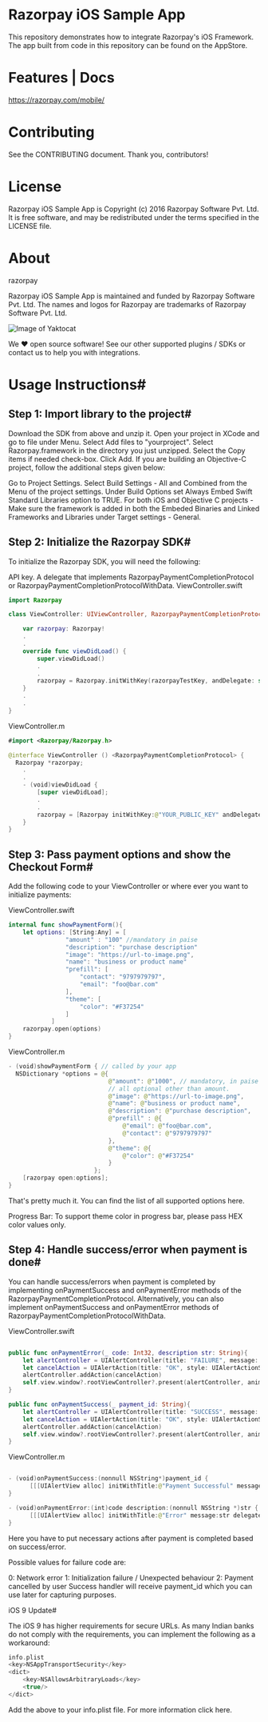 # Razorpay iOS Sample App


This repository demonstrates how to integrate Razorpay's iOS Framework. The app built from code in this repository can be found on the AppStore.

# Features | Docs


https://razorpay.com/mobile/

# Contributing


See the CONTRIBUTING document. Thank you, contributors!

# License


Razorpay iOS Sample App is Copyright (c) 2016 Razorpay Software Pvt. Ltd. It is free software, and may be redistributed under the terms specified in the LICENSE file.

# About


razorpay

Razorpay iOS Sample App is maintained and funded by Razorpay Software Pvt. Ltd. The names and logos for Razorpay are trademarks of Razorpay Software Pvt. Ltd.

![Image of Yaktocat](https://camo.githubusercontent.com/9e4aef8e13da31ac23eca01c12417b4d6d783c22/68747470733a2f2f72617a6f727061792e636f6d2f696d616765732f6c6f676f2d626c61636b2e706e67)

We ❤️ open source software! See our other supported plugins / SDKs or contact us to help you with integrations.

# Usage Instructions#

## Step 1: Import library to the project#


Download the SDK from above and unzip it.
Open your project in XCode and go to file under Menu. Select Add files to "yourproject".
Select Razorpay.framework in the directory you just unzipped.
Select the Copy items if needed check-box.
Click Add.
If you are building an Objective-C project, follow the additional steps given below:

Go to Project Settings.
Select Build Settings - All and Combined from the Menu of the project settings.
Under Build Options set Always Embed Swift Standard Libraries option to TRUE.
For both iOS and Objective C projects - Make sure the framework is added in both the Embeded Binaries and Linked Frameworks and Libraries under Target settings - General.

## Step 2: Initialize the Razorpay SDK#


To initialize the Razorpay SDK, you will need the following:

API key.
A delegate that implements RazorpayPaymentCompletionProtocol or RazorpayPaymentCompletionProtocolWithData.
ViewController.swift
```swift
import Razorpay

class ViewController: UIViewController, RazorpayPaymentCompletionProtocol {

	var razorpay: Razorpay!
	.
	.
	override func viewDidLoad() {
        super.viewDidLoad()
        .
        .
        razorpay = Razorpay.initWithKey(razorpayTestKey, andDelegate: self)
    }
    .
    .
}
```

ViewController.m
```swift
#import <Razorpay/Razorpay.h>

@interface ViewController () <RazorpayPaymentCompletionProtocol> {
  Razorpay *razorpay;
	.  
	. 
	- (void)viewDidLoad {
  		[super viewDidLoad];
  		.
  		.
  		razorpay = [Razorpay initWithKey:@"YOUR_PUBLIC_KEY" andDelegate:self];
	}
}
```

## Step 3: Pass payment options and show the Checkout Form#


Add the following code to your ViewController or where ever you want to initialize payments:

ViewController.swift
```swift
internal func showPaymentForm(){
	let options: [String:Any] = [
				"amount" : "100" //mandatory in paise
            	"description": "purchase description"
            	"image": "https://url-to-image.png",
            	"name": "business or product name"
            	"prefill": [
                	"contact": "9797979797",
                	"email": "foo@bar.com"
                ],
                "theme": [
                    "color": "#F37254"
              	]
        	]
	razorpay.open(options)
}
```

ViewController.m
```swift
- (void)showPaymentForm { // called by your app
  NSDictionary *options = @{
                            @"amount": @"1000", // mandatory, in paise
                            // all optional other than amount.
                            @"image": @"https://url-to-image.png",
                            @"name": @"business or product name",
                            @"description": @"purchase description",
                            @"prefill" : @{ 
                                @"email": @"foo@bar.com",
                                @"contact": @"9797979797"
                            },
                            @"theme": @{
                                @"color": @"#F37254"
                            }
                        };
    [razorpay open:options];
}
```

That's pretty much it. You can find the list of all supported options here.

Progress Bar: To support theme color in progress bar, please pass HEX color values only.

## Step 4: Handle success/error when payment is done#


You can handle success/errors when payment is completed by implementing onPaymentSuccess and onPaymentError methods of the RazorpayPaymentCompletionProtocol. Alternatively, you can also implement onPaymentSuccess and onPaymentError methods of RazorpayPaymentCompletionProtocolWithData.

ViewController.swift
```swift

public func onPaymentError(_ code: Int32, description str: String){
    let alertController = UIAlertController(title: "FAILURE", message: str, preferredStyle: UIAlertControllerStyle.alert)
    let cancelAction = UIAlertAction(title: "OK", style: UIAlertActionStyle.cancel, handler: nil)
    alertController.addAction(cancelAction)
    self.view.window?.rootViewController?.present(alertController, animated: true, completion: nil)
}

public func onPaymentSuccess(_ payment_id: String){
    let alertController = UIAlertController(title: "SUCCESS", message: "Payment Id \(payment_id)", preferredStyle: UIAlertControllerStyle.alert)
    let cancelAction = UIAlertAction(title: "OK", style: UIAlertActionStyle.cancel, handler: nil)
    alertController.addAction(cancelAction)
    self.view.window?.rootViewController?.present(alertController, animated: true, completion: nil)
}
```

ViewController.m
```swift

- (void)onPaymentSuccess:(nonnull NSString*)payment_id {
      [[[UIAlertView alloc] initWithTitle:@"Payment Successful" message:payment_id delegate:self cancelButtonTitle:@"OK" otherButtonTitles:nil] show];
}

- (void)onPaymentError:(int)code description:(nonnull NSString *)str {
      [[[UIAlertView alloc] initWithTitle:@"Error" message:str delegate:self cancelButtonTitle:@"OK" otherButtonTitles:nil] show];
}
```

Here you have to put necessary actions after payment is completed based on success/error.

Possible values for failure code are:

0: Network error
1: Initialization failure / Unexpected behaviour
2: Payment cancelled by user
Success handler will receive payment_id which you can use later for capturing purposes.

iOS 9 Update#

The iOS 9 has higher requirements for secure URLs. As many Indian banks do not comply with the requirements, you can implement the following as a workaround:
```swift
info.plist
<key>NSAppTransportSecurity</key>
<dict>
    <key>NSAllowsArbitraryLoads</key>
    <true/>
</dict>
```
Add the above to your info.plist file. For more information click here.
